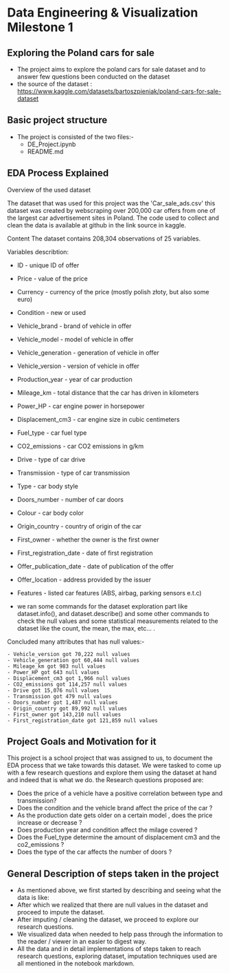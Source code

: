 ﻿# Data Engineering & Visualization Milestone 1
Exploring the Poland cars for sale
-----------------------------------------
- The project aims to explore the poland cars for sale dataset and to answer few questions been conducted on the dataset
- the source of the dataset : https://www.kaggle.com/datasets/bartoszpieniak/poland-cars-for-sale-dataset

Basic project structure 
------------------------

- The project is consisted of the two files:-
  - DE_Project.ipynb
  - README.md


EDA Process Explained
----------------------

Overview of the used dataset

The dataset that was used for this project was the 'Car_sale_ads.csv' this dataset was created by webscraping over 200,000 car offers from one of the largest car advertisement sites in Poland. The code used to collect and clean the data is available at github in the link source in kaggle.


Content
The dataset contains 208,304 observations of 25 variables.

Variables describtion:

- ID - unique ID of offer
- Price - value of the price
- Currency - currency of the price (mostly polish złoty, but also some euro)
- Condition - new or used
- Vehicle_brand - brand of vehicle in offer
- Vehicle_model - model of vehicle in offer
- Vehicle_generation - generation of vehicle in offer
- Vehicle_version - version of vehicle in offer
- Production_year - year of car production
- Mileage_km - total distance that the car has driven in kilometers
- Power_HP - car engine power in horsepower
- Displacement_cm3 - car engine size in cubic centimeters
- Fuel_type - car fuel type
- CO2_emissions - car CO2 emissions in g/km
- Drive - type of car drive
- Transmission - type of car transmission
- Type - car body style
- Doors_number - number of car doors
- Colour - car body color
- Origin_country - country of origin of the car
- First_owner - whether the owner is the first owner
- First_registration_date - date of first registration
- Offer_publication_date - date of publication of the offer
- Offer_location - address provided by the issuer
- Features - listed car features (ABS, airbag, parking sensors e.t.c)

- we ran some commands for the dataset exploration part like dataset.info(), and dataset.describe() and some other commands to check the null values and some statistical measurements related to the dataset like the count, the mean, the max, etc... .

Concluded many attributes that has null values:-

    - Vehicle_version got 70,222 null values
    - Vehicle_generation got 60,444 null values
    - Mileage_km got 983 null values
    - Power_HP got 643 null values
    - Displacement_cm3 got 1,966 null values
    - CO2_emissions got 114,257 null values
    - Drive got 15,076 null values
    - Transmission got 479 null values
    - Doors_number got 1,487 null values
    - Origin_country got 89,992 null values
    - First_owner got 143,210 null values
    - First_registration_date got 121,859 null values
    
Project Goals and Motivation for it
--------------------------------
This project is a school project that was assigned to us, to document the EDA process that we take towards this dataset. We were tasked to come up with a few research questions and explore them using the dataset at hand and indeed that is what we do. the Research questions proposed are:

  - Does the price of a vehicle have a positive correlation between type and transmission?
  - Does the condition and the vehicle brand affect the price of the car ?
  - As the production date gets older on a certain model , does the price increase or decrease ?
  - Does production year and condition affect the milage covered ?
  - Does the Fuel_type determine the amount of displacement cm3 and the co2_emissions ?
  - Does the type of the car affects the number of doors ?
  
  
  
General Description of steps taken in the project
----------------------------------------

  - As mentioned above, we first started by describing and seeing what the data is like:
  - After which we realized that there are null values in the dataset and proceed to impute the dataset.
  - After imputing / cleaning the dataset, we proceed to explore our research questions.
  - We visualized data when needed to help pass through the information to the reader / viewer in an easier to digest way.
  - All the data and in detail implementations of steps taken to reach research questions, exploring dataset, imputation techniques used are all mentioned in the           notebook markdown.
  
  



